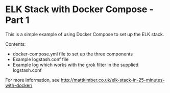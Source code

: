 # ELK Stack with Docker Compose - Part 1

This is a simple example of using Docker Compose to set up the ELK stack.

Contents:

* docker-compose.yml file to set up the three components
* Example logstash.conf file
* Example log which works with the grok filter in the supplied logstash.conf

For more information, see http://mattkimber.co.uk/elk-stack-in-25-minutes-with-docker/
